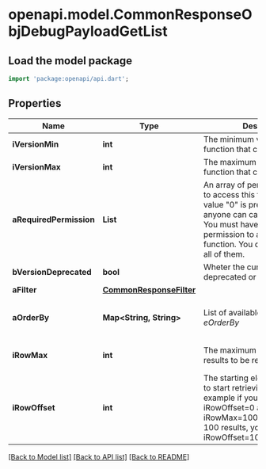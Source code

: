 # openapi.model.CommonResponseObjDebugPayloadGetList

## Load the model package
```dart
import 'package:openapi/api.dart';
```

## Properties
Name | Type | Description | Notes
------------ | ------------- | ------------- | -------------
**iVersionMin** | **int** | The minimum version of the function that can be called | 
**iVersionMax** | **int** | The maximum version of the function that can be called | 
**aRequiredPermission** | **List<int>** | An array of permissions required to access this function.  If the value \"0\" is present in the array, anyone can call this function.  You must have one of the permission to access the function. You don't need to have all of them. | [default to const []]
**bVersionDeprecated** | **bool** | Wheter the current route is deprecated or not | 
**aFilter** | [**CommonResponseFilter**](CommonResponseFilter.md) |  | 
**aOrderBy** | **Map<String, String>** | List of available values for *eOrderBy* | [default to const {}]
**iRowMax** | **int** | The maximum numbers of results to be returned | [default to 10000]
**iRowOffset** | **int** | The starting element from where to start retrieving the results. For example if you started at iRowOffset=0 and asked for iRowMax=100, to get the next 100 results, you could specify iRowOffset=100&iRowMax=100, | [default to 0]

[[Back to Model list]](../README.md#documentation-for-models) [[Back to API list]](../README.md#documentation-for-api-endpoints) [[Back to README]](../README.md)


